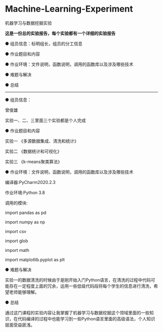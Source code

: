 # Machine-Learning-Experiment
机器学习与数据挖掘实验


**这是一份总的实验报告，每个实验都有一个详细的实验报告**


● 组员信息：标明组长，组员的分工信息

● 作业题目和内容

● 作业环境：文件说明，函数说明，调用的函数库以及涉及哪些技术

● 难题与解决

● 总结

---

● 组员信息：

曾俊雄

实验一、二、三里面三个实验都是个人完成


● 作业题目和内容

实验一 《多源数据集成、清洗和统计》

实验二 《数据统计和可视化》

实验三 《k-means聚类算法》


● 作业环境：文件说明，函数说明，调用的函数库以及涉及哪些技术

编译器:PyCharm2020.2.3

作业环境:Python 3.8

调用的模块:

import pandas as pd

import numpy as np

import csv

import glob

import math

import matplotlib.pyplot as plt


● 难题与解决

实验一的数据清洗的时候由于是刚开始入门Python语言，在清洗的过程中代码可能存在一定程度上面的冗余，运用一些低级代码段将每个学生的信息进行清洗，希望老师能够理解。


● 总结

通过这门课程的实验内容让我掌握了机器学习与数据挖掘这个领域里面的一些知识，在代码编译的过程中也能学习到一些Python语言里面的高级语法，个人知识层面受益匪浅。
